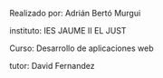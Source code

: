 Realizado por: Adrián Bertó Murgui

instituto: IES JAUME II EL JUST

Curso: Desarrollo de aplicaciones web

tutor: David Fernandez

